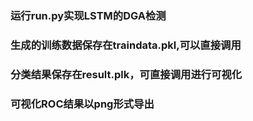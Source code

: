 ### 运行run.py实现LSTM的DGA检测
### 生成的训练数据保存在traindata.pkl,可以直接调用
### 分类结果保存在result.plk，可直接调用进行可视化
### 可视化ROC结果以png形式导出
